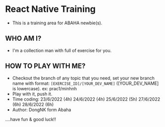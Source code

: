  # React Native Training
 
- This is a training area for ABAHA newbie(s).


## WHO AM I?

- I'm a collection man with full of exercise for you.


## HOW TO PLAY WITH ME?

- Checkout the branch of any topic that you need, set your new branch name with format: 
`[EXERCISE_ID]/[YOUR_DEV_NAME]` ([YOUR_DEV_NAME] is lowercase).
ex: prac1/minhnh
- Play with it, push it.
- Time coding: 23/6/2022 (4h)
                24/6/2022 (4h)
                25/6/2022 (5h)
                27/6/2022 (6h)
                28/6/2022 (6h)
- Author: DongNK form Abaha



....have fun & good luck!!

